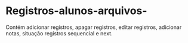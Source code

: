 # Registros-alunos-arquivos-
Contém adicionar registros, apagar registros, editar registros, adicionar notas, situação registros sequencial e next.
